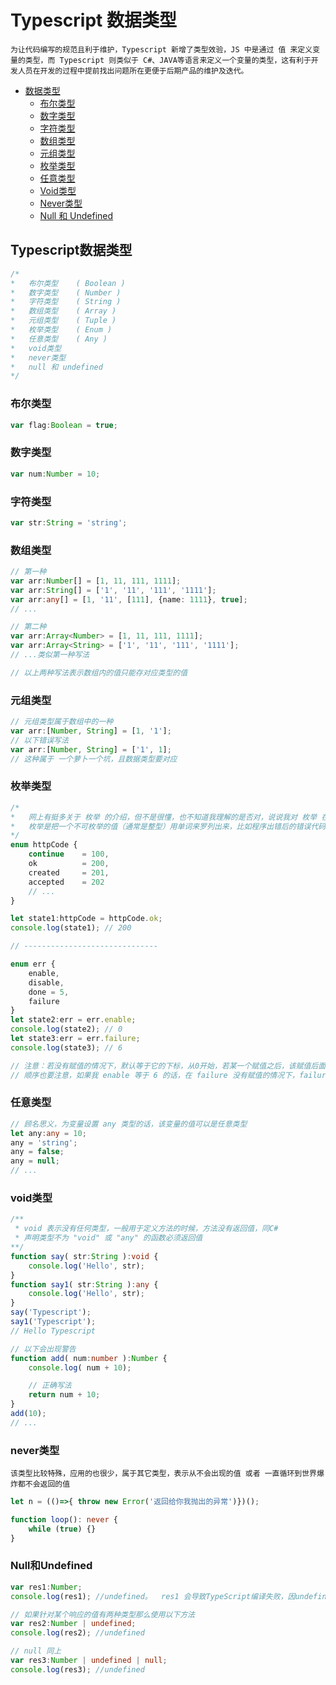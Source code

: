 # Typescript 数据类型

    为让代码编写的规范且利于维护，Typescript 新增了类型效验，JS 中是通过 值 来定义变量的类型，而 Typescript 则类似于 C#、JAVA等语言来定义一个变量的类型，这有利于开发人员在开发的过程中提前找出问题所在更便于后期产品的维护及迭代。

* [数据类型](#Typescript数据类型)
  * [布尔类型](#布尔类型)
  * [数字类型](#数字类型)
  * [字符类型](#字符类型)
  * [数组类型](#数组类型)
  * [元组类型](#元组类型)
  * [枚举类型](#枚举类型)
  * [任意类型](#任意类型)
  * [Void类型](#Void类型)
  * [Never类型](#Never类型)
  * [Null 和 Undefined](#Null和Undefined)

## Typescript数据类型

```TypeScript
/*
*   布尔类型    ( Boolean )
*   数字类型    ( Number )
*   字符类型    ( String )
*   数组类型    ( Array )
*   元组类型    ( Tuple )
*   枚举类型    ( Enum )
*   任意类型    ( Any )
*   void类型
*   never类型
*   null 和 undefined
*/
```

### 布尔类型

```TypeScript
var flag:Boolean = true;
```

### 数字类型

```TypeScript
var num:Number = 10;
```

### 字符类型

```TypeScript
var str:String = 'string';
```

### 数组类型

```TypeScript
// 第一种
var arr:Number[] = [1, 11, 111, 1111];
var arr:String[] = ['1', '11', '111', '1111'];
var arr:any[] = [1, '11', [111], {name: 1111}, true];
// ...

// 第二种
var arr:Array<Number> = [1, 11, 111, 1111];
var arr:Array<String> = ['1', '11', '111', '1111'];
// ...类似第一种写法

// 以上两种写法表示数组内的值只能存对应类型的值
```

### 元组类型

```TypeScript
// 元组类型属于数组中的一种
var arr:[Number, String] = [1, '1'];
// 以下错误写法
var arr:[Number, String] = ['1', 1];
// 这种属于 一个萝卜一个坑，且数据类型要对应
```

### 枚举类型

```TypeScript
/*
*   网上有挺多关于 枚举 的介绍，但不是很懂，也不知道我理解的是否对，说说我对 枚举 在编程语言里的理解
*   枚举是把一个不可枚举的值（通常是整型）用单词来罗列出来，比如程序出错后的错误代码、Http状态码、或者自定义的一些状态码通过单词枚举出来提高对程序的阅读与理解
*/
enum httpCode {
    continue    = 100,
    ok          = 200,
    created     = 201,
    accepted    = 202
    // ...
}

let state1:httpCode = httpCode.ok;
console.log(state1); // 200

// ------------------------------

enum err {
    enable,
    disable,
    done = 5,
    failure
}
let state2:err = err.enable;
console.log(state2); // 0
let state3:err = err.failure;
console.log(state3); // 6

// 注意：若没有赋值的情况下，默认等于它的下标，从0开始，若某一个赋值之后，该赋值后面的所有下标等于该值+n+1
// 顺序也要注意，如果我 enable 等于 6 的话，在 failure 没有赋值的情况下，failure 也等于6（因为 done 等于 5，所以加1），所以顺序一定要从小到大写
```

### 任意类型

```TypeScript
// 顾名思义，为变量设置 any 类型的话，该变量的值可以是任意类型
let any:any = 10;
any = 'string';
any = false;
any = null;
// ...
```

### void类型

```TypeScript
/**
 * void 表示没有任何类型，一般用于定义方法的时候，方法没有返回值，同C#
 * 声明类型不为 "void" 或 "any" 的函数必须返回值
**/
function say( str:String ):void {
    console.log('Hello', str);
}
function say1( str:String ):any {
    console.log('Hello', str);
}
say('Typescript');
say1('Typescript');
// Hello Typescript

// 以下会出现警告
function add( num:number ):Number {
    console.log( num + 10);

    // 正确写法
    return num + 10;
}
add(10);
// ...
```

### never类型

    该类型比较特殊，应用的也很少，属于其它类型，表示从不会出现的值 或者 一直循环到世界爆炸都不会返回的值

```TypeScript
let n = (()=>{ throw new Error('返回给你我抛出的异常')})();

function loop(): never {
    while (true) {}
}
```

### Null和Undefined

```TypeScript
var res1:Number;
console.log(res1); //undefined。  res1 会导致TypeScript编译失败，因undefined 不属于 number 类型

// 如果针对某个响应的值有两种类型那么使用以下方法
var res2:Number | undefined;
console.log(res2); //undefined

// null 同上
var res3:Number | undefined | null;
console.log(res3); //undefined
```
